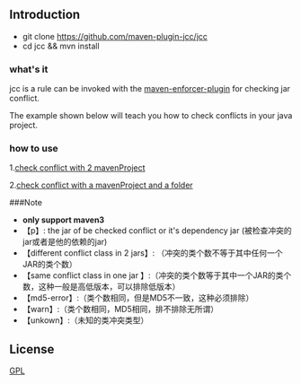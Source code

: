 ## Introduction 
*   git clone https://github.com/maven-plugin-jcc/jcc
*   cd jcc && mvn install

### what's it
jcc is a rule can be invoked with the [maven-enforcer-plugin](http://maven.apache.org/enforcer/maven-enforcer-plugin/) for checking jar conflict.

The example shown below will teach you how to check conflicts in your java project.

### how to use

1.[check conflict with 2 mavenProject](https://github.com/maven-plugin-jcc/jcc/wiki/check-2-mavenProject-conflict-jar)

2.[check conflict with a mavenProject and a folder]()




###Note
-  **only support maven3**
- 【p】: the jar of be checked conflict or it's dependency jar (被检查冲突的jar或者是他的依赖的jar)
- 【different conflict class in 2 jars】: （冲突的类个数不等于其中任何一个JAR的类个数）
- 【same conflict class in one jar 】:（冲突的类个数等于其中一个JAR的类个数，这种一般是高低版本，可以排除低版本）
- 【md5-error】:（类个数相同，但是MD5不一致，这种必须排除）
- 【warn】:（类个数相同，MD5相同，排不排除无所谓）
- 【unkown】:（未知的类冲突类型）



## License

[GPL](http://opensource.org/licenses/gpl-license)


